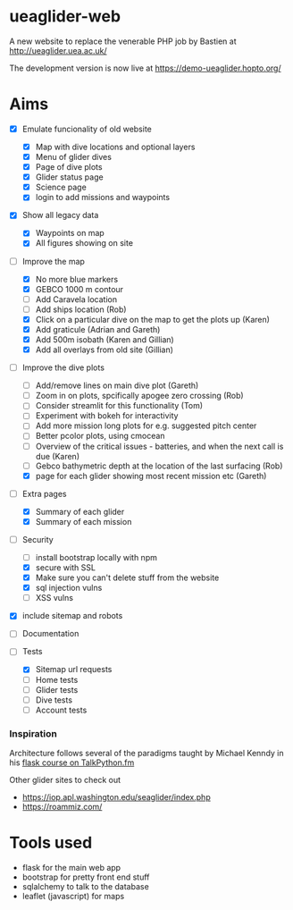 # ueaglider-web

A new website to replace the venerable PHP job by Bastien at http://ueaglider.uea.ac.uk/

The development version is now live at https://demo-ueaglider.hopto.org/

# Aims

- [x] Emulate funcionality of old website
  - [x] Map with dive locations and optional layers
  - [x] Menu of glider dives
  - [x] Page of dive plots
  - [x] Glider status page
  - [x] Science page
  - [x] login to add missions and waypoints
  
- [x] Show all legacy data
  - [x] Waypoints on map
  - [x] All figures showing on site

- [ ] Improve the map
  - [x] No more blue markers
  - [x] GEBCO 1000 m contour
  - [ ] Add Caravela location
  - [ ] Add ships location (Rob)
  - [x] Click on a particular dive on the map to get the plots up (Karen)
  - [x] Add graticule (Adrian and Gareth)
  - [x] Add 500m isobath (Karen and Gillian)
  - [x] Add all overlays from old site (Gillian)

- [ ] Improve the dive plots
  - [ ] Add/remove lines on main dive plot (Gareth)
  - [ ] Zoom in on plots, spcifically apogee zero crossing (Rob)
  - [ ] Consider streamlit for this functionality (Tom)
  - [ ] Experiment with bokeh for interactivity
  - [ ] Add more mission long plots for e.g. suggested pitch center
  - [ ] Better pcolor plots, using cmocean
  - [ ] Overview of the critical issues - batteries, and when the next call is due (Karen)
  - [ ] Gebco bathymetric depth at the location of the last surfacing (Rob)
  - [x] page for each glider showing most recent mission etc (Gareth)
  
- [ ] Extra pages
  - [x] Summary of each glider
  - [x] Summary of each mission

- [ ] Security
  - [ ] install bootstrap locally with npm
  - [x] secure with SSL
  - [x] Make sure you can't delete stuff from the website
  - [x] sql injection vulns
  - [ ] XSS vulns

- [x] include sitemap and robots

- [ ] Documentation

- [ ] Tests
  - [x] Sitemap url requests
  - [ ] Home tests
  - [ ] Glider tests
  - [ ] Dive tests
  - [ ] Account tests

### Inspiration

Architecture follows several of the paradigms taught by Michael Kenndy in his [flask course on TalkPython.fm](https://training.talkpython.fm/courses/explore_flask/building-data-driven-web-applications-in-python-with-flask-sqlalchemy-and-bootstrap)

Other glider sites to check out
- https://iop.apl.washington.edu/seaglider/index.php
- https://roammiz.com/

# Tools used

- flask for the main web app
- bootstrap for pretty front end stuff
- sqlalchemy to talk to the database
- leaflet (javascript) for maps
